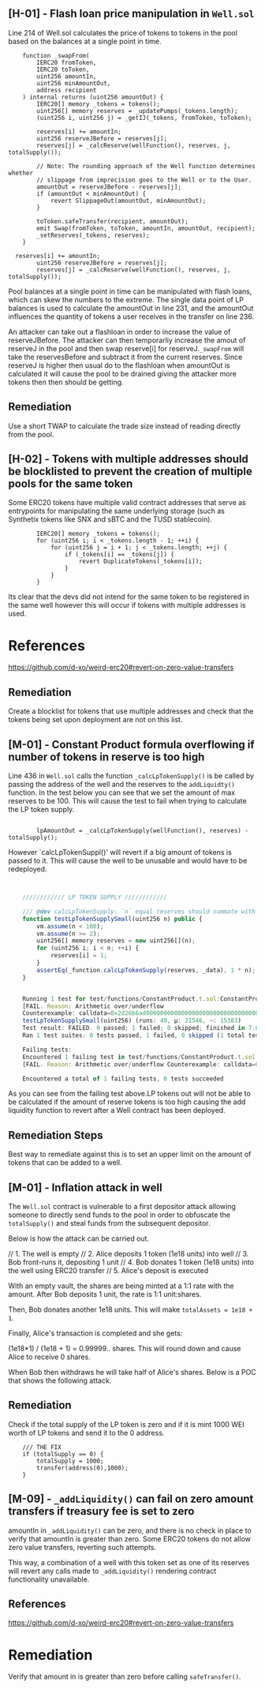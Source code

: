 
## **[H-01]** - Flash loan price manipulation in `Well.sol`
Line 214 of Well.sol calculates the price of tokens to tokens in the  pool based on the balances at a single point in time. 



```
    function _swapFrom(
        IERC20 fromToken,
        IERC20 toToken,
        uint256 amountIn,
        uint256 minAmountOut,
        address recipient
    ) internal returns (uint256 amountOut) {
        IERC20[] memory _tokens = tokens();
        uint256[] memory reserves = _updatePumps(_tokens.length);
        (uint256 i, uint256 j) = _getIJ(_tokens, fromToken, toToken);

        reserves[i] += amountIn;
        uint256 reserveJBefore = reserves[j];
        reserves[j] = _calcReserve(wellFunction(), reserves, j, totalSupply());

        // Note: The rounding approach of the Well function determines whether
        // slippage from imprecision goes to the Well or to the User.
        amountOut = reserveJBefore - reserves[j];
        if (amountOut < minAmountOut) {
            revert SlippageOut(amountOut, minAmountOut);
        }

        toToken.safeTransfer(recipient, amountOut);
        emit Swap(fromToken, toToken, amountIn, amountOut, recipient);
        _setReserves(_tokens, reserves);
    }
```
```
  reserves[i] += amountIn;
        uint256 reserveJBefore = reserves[j];
        reserves[j] = _calcReserve(wellFunction(), reserves, j, totalSupply());

```
Pool balances at a single point in time can be manipulated with flash loans, which can skew the numbers to the extreme. The single data point of LP balances is used to calculate the amountOut in line 231, and the amountOut influences the quantity of tokens a user receives in the transfer on line 236.

An attacker can take out a flashloan in order to increase the value of reserveJBefore. The attacker can then temporarliy increase the amout of reserveJ in the pool and then swap reserve[i] for reserveJ.`_swapFrom` will take the reservesBefore and subtract it from the current reserves. Since reserveJ is higher then usual do to the flashloan when amountOut is calculated it will cause the pool to be drained giving the attacker more tokens then then should be getting.
## Remediation 

Use a short TWAP to calculate the trade size instead of reading directly from the pool.

## **[H-02]** - Tokens with multiple addresses should be blocklisted to prevent the creation of multiple pools for the same token

Some ERC20 tokens have multiple valid contract addresses that serve as entrypoints for manipulating the same underlying storage (such as Synthetix tokens like SNX and sBTC and the TUSD stablecoin). 

```
        IERC20[] memory _tokens = tokens();
        for (uint256 i; i < _tokens.length - 1; ++i) {
            for (uint256 j = i + 1; j < _tokens.length; ++j) {
                if (_tokens[i] == _tokens[j]) {
                    revert DuplicateTokens(_tokens[i]);
                }
            }
        }
```
Its clear that the devs did not intend for the same token to be registered in the same well however this will occur if tokens with multiple addresses is used.

# References 

https://github.com/d-xo/weird-erc20#revert-on-zero-value-transfers


## Remediation

Create a blocklist for tokens that use multiple addresses and check that the tokens being set upon deployment are not on this list.


## **[M-01]** - Constant Product formula overflowing if number of tokens in reserve is too high
Line 436 in `Well.sol` calls the function `_calcLpTokenSupply()` is be called by passing the address of the well and the reserves to the `addLiquidty()` function. In the test below you can see that we set the amount of max reserves to be 100. This will cause the test to fail when trying to calculate the LP token supply.

```

        lpAmountOut = _calcLpTokenSupply(wellFunction(), reserves) - totalSupply();

```    


 However `calcLpTokenSuppl()' will revert if a big amount of tokens is passed to it. This will cause the well to be unusable and would have to be redeployed.


``` javascript


    //////////// LP TOKEN SUPPLY ////////////

    /// @dev calcLpTokenSupply: `n` equal reserves should summate with the token supply
    function testLpTokenSupplySmall(uint256 n) public {
        vm.assume(n < 100);
        vm.assume(n >= 2);
        uint256[] memory reserves = new uint256[](n);
        for (uint256 i; i < n; ++i) {
            reserves[i] = 1;
        }
        assertEq(_function.calcLpTokenSupply(reserves, _data), 1 * n);
    }

```

``` javascript

    Running 1 test for test/functions/ConstantProduct.t.sol:ConstantProductTest
    [FAIL. Reason: Arithmetic over/underflow 
    Counterexample: calldata=0x2d26b6ad000000000000000000000000000000000000000000000000000000000000004e, args=[78]] 
    testLpTokenSupplySmall(uint256) (runs: 49, μ: 21546, ~: 15383)
    Test result: FAILED. 0 passed; 1 failed; 0 skipped; finished in 7.60ms
    Ran 1 test suites: 0 tests passed, 1 failed, 0 skipped (1 total tests)

    Failing tests:
    Encountered 1 failing test in test/functions/ConstantProduct.t.sol:ConstantProductTest
    [FAIL. Reason: Arithmetic over/underflow Counterexample: calldata=0x2d26b6ad000000000000000000000000000000000000000000000000000000000000004e, args=[78]] testLpTokenSupplySmall(uint256) (runs: 49, μ: 21546, ~: 15383)

    Encountered a total of 1 failing tests, 0 tests succeeded

```

As you can see from the failing test above.LP tokens out will not be able to be calculated if the amount of reserve tokens is too high causing the add liquidity function to revert after a Well contract has been deployed.

## Remediation Steps

Best way to remediate against this is to set an upper limit on the amount of tokens that can be added to a well. 

## **[M-01]** - Inflation attack in well

The `Well.sol` contract is vulnerable to a first depositor attack allowing someone to directly send funds to the pool in order to obfuscate the `totalSupply()` and steal funds from the subsequent depositor.

Below is how the attack can be carried out.

// 1. The well is empty
// 2. Alice deposits 1 token (1e18 units) into well
// 3. Bob front-runs it, depositing 1 unit
// 4. Bob donates 1 token (1e18 units) into the well using ERC20 transfer
// 5. Alice's deposit is executed

With an empty vault, the shares are being minted at a 1:1 rate with the amount. After Bob deposits 1 unit, the rate is 1:1 unit:shares.

Then, Bob donates another 1e18 units. This will make `totalAssets = 1e18 + 1`.

Finally, Alice's transaction is completed and she gets:

(1e18*1) / (1e18 + 1) = 0.99999.. shares. This will round down and cause Alice to receive 0 shares.

When Bob then withdraws he will take half of Alice's shares. Below is a POC that shows the following attack.

## Remediation 

Check if the total supply of the LP token is zero and if it is mint 1000 WEI worth of LP tokens and send it to the 0 address.

```
    /// THE FIX
    if (totalSupply == 0) {
        totalSupply = 1000;
        transfer(address(0),1000);
    }
```


## **[M-09]** - `_addLiquidity()` can fail on zero amount transfers if treasury fee is set to zero

amountIn in `_addLiquidity()` can be zero, and there is no check in place to verify that amountIn is greater than zero. Some ERC20 tokens do not allow zero value transfers, reverting such attempts.

This way, a combination of a well with this token set as one of its reserves  will revert any calls made to `_addLiquidity()` rendering contract functionality unavailable.

## References

https://github.com/d-xo/weird-erc20#revert-on-zero-value-transfers

# Remediation

Verify that amount in is greater than zero before calling `safeTransfer()`.

